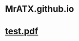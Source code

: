 # MrATX.github.io

<object data="MrATX_Resume.pdf" type="application/pdf" width="100%" height="750ppx">
  <a href="MrATX_Resume.pdf"><h1>test.pdf</h1></a>
</object>

